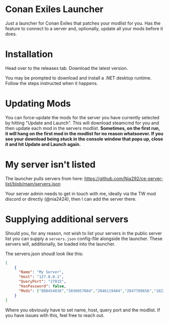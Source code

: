 # Conan Exiles Launcher
Just a launcher for Conan Exiles that patches your modlist for you. Has the feature to connect to a server and, optionally, update all your mods before it does. 

# Installation
Head over to the releases tab. Download the latest version.

You may be prompted to download and install a .NET desktop runtime. Follow the steps instructed when it happens. 

# Updating Mods
You can force-update the mods for the server you have currently selected by hitting "Update and Launch". This will download steamcmd for you and then update each mod in the servers modlist.
**Sometimes, on the first run,  it will hang on the first mod in the modlist for no reason whatsoever. If you see your download being stuck in the console window that pops up, close it and hit Update and Launch again.**

# My server isn't listed
The launcher pulls servers from here: https://github.com/Nia292/ce-server-list/blob/main/servers.json

Your server admin needs to get in touch with me, ideally via the TW mod discord or directly (@nia2424), then I can add the server there. 

# Supplying additional servers
Should you, for any reason, not wish to list your servers in the public server list you can supply a ``servers.json`` config-file alongside the launcher. These servers will, additionally, be loaded into the launcher.

The servers.json shoudl look like this:
```json
[
	{
	  "Name": "My Server",
	  "Host": "127.0.0.1",
	  "QueryPort": "27015",
	  "HasPassword": false,
	  "Mods": ["880454836","3036057084","2846119484","2847709656","1823412793","2377569193","2992829097","1701455174","1966733568","877108545","2250037083","933782986","2752945598","1928978003","1855055876","2411388528","2723987721","2644416526","2050780234","2376449518","1326031593","1797359985","2886779102","2300463941","3036058836","1369743238","2001044383","1923957401","2305969565"]
	}
]
```
Where you obviously have to set name, host, query port and the modlist. If you have issues with this, feel free to reach out.


